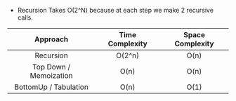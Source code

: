 - Recursion Takes O(2^N) because at each step we make 2 recursive calls.

|        Approach        | Time Complexity | Space Complexity |
| :--------------------: | :-------------: | :--------------: |
|       Recursion        |     O(2^n)      |       O(n)       |
| Top Down / Memoization |      O(n)       |       O(n)       |
| BottomUp / Tabulation  |      O(n)       |       O(1)       |
